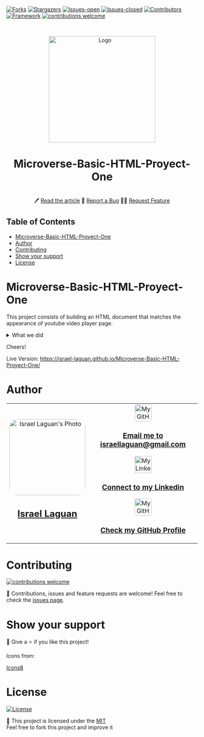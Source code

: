 <!-- PROJECT SHIELDS -->

[![Forks][forks-shield]][forks-url]
[![Stargazers][stars-shield]][stars-url]
[![Issues-open][issues-open-shield]][issues-url]
[![Issues-closed][issues-closed-shield]][issues-url]
[![Contributors][contributors-shield]][contributors-url]
[![Framework][badge-framework]][framework-url]
[![contributions welcome][contributions-welcome]][issues-url]

<!-- PROJECT LOGO -->
<br />
<p align="center">
  <a href="https://">
	  <img src="https://user-images.githubusercontent.com/67714964/168597074-df32b5c0-f8c6-42aa-8a92-cd877b487447.png" height="280px" weight="380px" alt="Logo"/>
  </a>

  <h1 align="center">
	Microverse-Basic-HTML-Proyect-One
  </h1>

  <p align="center">
    <br />
	  🖊️
    <a href="https://">Read the article</a>
    🐞
    <a href="https://github.com/Israel-Laguan/Microverse-Basic-HTML-Proyect-One/issues">Report a Bug</a>
    🙋‍♂️
    <a href="https://github.com/Israel-Laguan/Microverse-Basic-HTML-Proyect-One/issues">Request Feature</a>
  </p>
</p>

## Table of Contents

- [Microverse-Basic-HTML-Proyect-One](#microverse-basic-html-proyect-one)
- [Author](#author)
- [Contributing](#contributing)
- [Show your support](#show-your-support)
- [License](#license)

# Microverse-Basic-HTML-Proyect-One

This project consists of building an HTML document that matches the appearance of youtube video player page.

 <details>
  <summary>What we did</summary>
  <ul>
      <li>
        Searched for similar images and videos as the example provided or the actual Youtube site 
        to meet the central point of the project: embed images and videos. When a diference 
        appeared we referred to the example.
      </li>
      <li>
        Used branches to organize our git commits.
      </li>
      <li>
        We used BEM naming conventions for better visibility than regular semantic HTML. 
      </li>
      <li>
        We used Sass to organize our css' folder structure.
      </li>
      <li>
        We populated the sidebar using Javascript.
      </li>
      <li>
        HTML validated with the tool suggested.
      </li>
      <li>
        Lastly we worked the suggestions made to us by the reviewers.
      </li>
  </ul>
  <p>We think that the project portrays really interesting techniques and good use of basic web tools.</p>
</details>

Cheers!

Live Version: https://israel-laguan.github.io/Microverse-Basic-HTML-Proyect-One/

# Author

<table style="width:100%">
  <tr>
    <td>
        <div align="center">
            <a href="./docs/img/photo.png" target="_blank" rel="author">
                <img src="https://avatars2.githubusercontent.com/u/36519478?s=460&v=4" style="border-radius: 10%; min-width: 100px;" alt="Israel Laguan's Photo" width="200px">
            </a>
            <h2>
                <a href="https://israel-laguan.github.io/" target="_blank" rel="author">
                    Israel Laguan
                </a>
            </h2>
        </div>
    </td>
    <td>
        <div align="center">
            <a href="mailto:israellaguan@gmail.com" target="_blank" rel="author">
                <img src="https://img.icons8.com/color/48/000000/message-squared.png" style="border-radius: 10%" alt="My GitHub" height="45px">
                <h3>
                    Email me to 
                    <a href="mailto:israellaguan@gmail.com">
                        israellaguan@gmail.com
                    </a>
                </h3>
            </a>
            <a href="https://www.linkedin.com/in/israellaguan/" target="_blank" rel="author">
                <img src="https://img.icons8.com/color/48/000000/linkedin.png" alt="My Linkedin" height="45px">
                <h3>
                    Connect to my Linkedin
                </h3>
            </a>
            <a href="https://github.com/Israel-Laguan" target="_blank" rel="author">
                <img src="https://img.icons8.com/color/48/000000/github--v1.png" 
			style="border-radius: 10%" alt="My GitHub" height="45px"
		>
                <h3>
                    Check my GitHub Profile
                </h3>
            </a>
        </div>
    </td>
  </tr>
</table>

# Contributing

[![contributions welcome][contributions-welcome]][issues-url]

🤝 Contributions, issues and feature requests are welcome!
Feel free to check the [issues page][issues-url].

# Show your support

🤗 Give a ⭐️ if you like this project!

Icons from:

<a href="https://icons8.com/icon/13917/full-image">Icons8</a>

# License

[![License][badge-license]](http://badges.mit-license.org)

📝 This project is licensed under the [MIT](LICENSE)\
Feel free to fork this project and improve it

<!-- MARKDOWN LINKS & IMAGES -->

[contributors-shield]: https://img.shields.io/github/contributors/Israel-Laguan/Microverse-Basic-HTML-Proyect-One?style=for-the-badge
[contributors-url]: https://github.com/Israel-Laguan/Microverse-Basic-HTML-Proyect-One/graphs/contributors
[forks-shield]: https://img.shields.io/github/forks/Israel-Laguan/Microverse-Basic-HTML-Proyect-One?style=for-the-badge
[forks-url]: https://github.com/Israel-Laguan/Microverse-Basic-HTML-Proyect-One/network/members
[stars-shield]: https://img.shields.io/github/stars/Israel-Laguan/Microverse-Basic-HTML-Proyect-One?style=for-the-badge
[stars-url]: https://github.com/Israel-Laguan/Microverse-Basic-HTML-Proyect-One/stargazers
[issues-open-shield]: https://img.shields.io/github/issues/Israel-Laguan/Microverse-Basic-HTML-Proyect-One?style=for-the-badge
[issues-url]: https://github.com/Israel-Laguan/Microverse-Basic-HTML-Proyect-One/issues
[issues-closed-shield]: https://img.shields.io/github/issues-closed/Israel-Laguan/Microverse-Basic-HTML-Proyect-One?style=for-the-badge
[badge-framework]: https://img.shields.io/badge/framework-here-9cf?style=for-the-badge
[framework-url]: https://google.com
[contributions-welcome]: https://img.shields.io/badge/contributions-welcome-brightgreen.svg?style=for-the-badge
[badge-license]: https://img.shields.io/:license-mit-blue.svg?style=for-the-badge
